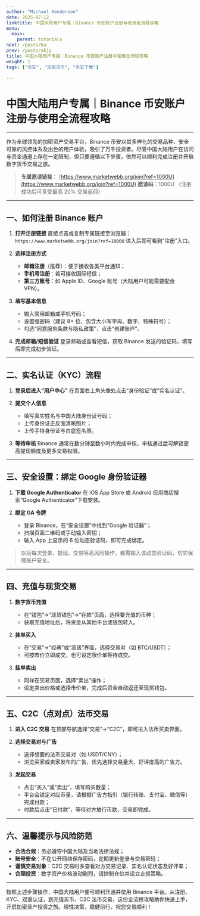 ```yaml
---
author: "Michael Henderson"
date: 2025-07-12
linktitle: 中国大陆用户专属｜Binance 币安账户注册与使用全流程攻略
menu:
  main:
    parent: tutorials
next: /posts/ba
prev: /posts/okjy
title: 中国大陆用户专属｜Binance 币安账户注册与使用全流程攻略
weight: 1
tags: ["币安", "加密货币", "币安下载"]

---
```

# 中国大陆用户专属｜Binance 币安账户注册与使用全流程攻略

---

作为全球领先的加密资产交易平台，Binance 币安以其多样化的交易品种、安全可靠的风控体系及出色的用户体验，吸引了万千投资者。尽管中国大陆用户在访问与资金通道上存在一定限制，但只要遵循以下步骤，依然可以顺利完成注册并开启数字货币交易之旅。

> **专属邀请链接**：
> [https://www.marketwebb.org/join?ref=1000U](https://www.marketwebb.org/join?ref=1000U)
> **邀请码**：1000U
> （注册成功后可享受最高 20% 交易返佣）

---

## 一、如何注册 Binance 账户

1. **打开注册链接**
   直接点击或复制专属链接至浏览器：
   `https://www.marketwebb.org/join?ref=1000U`
   进入后即可看到“注册”入口。

2. **选择注册方式**

   * **邮箱注册**（推荐）：便于接收各类平台通知；
   * **手机号注册**：若可接收国际短信；
   * **第三方账号**：如 Apple ID、Google 账号（大陆用户可能需要配合 VPN）。

3. **填写基本信息**

   * 输入常用邮箱或手机号码；
   * 设置强密码（建议 8+ 位，包含大小写字母、数字、特殊符号）；
   * 勾选“同意服务条款与隐私政策”，点击“创建账户”。

4. **完成邮箱/短信验证**
   登录邮箱或查看短信，获取 Binance 发送的验证码，填写后即完成初步验证。

---

## 二、实名认证（KYC）流程

1. **登录后进入“用户中心”**
   在页面右上角头像处点击“身份验证”或“实名认证”。

2. **提交个人信息**

   * 填写真实姓名与中国大陆身份证号码；
   * 上传身份证正反面清晰照片；
   * 上传手持身份证与白底签名照。

3. **等待审核**
   Binance 通常在数分钟至数小时内完成审核，审核通过后可解锁更高提现额度及更多交易权限。

---

## 三、安全设置：绑定 Google 身份验证器

1. **下载 Google Authenticator**
   在 iOS App Store 或 Android 应用商店搜索“Google Authenticator”下载安装。

2. **绑定 GA 令牌**

   * 登录 Binance，在“安全设置”中找到“Google 验证器”；
   * 扫描页面二维码或手动输入密钥；
   * 输入 App 上显示的 6 位动态验证码，即可完成绑定。

> 以后每次登录、提现、交易等高风险操作，都需输入该动态验证码，切实保障账户安全。

---

## 四、充值与现货交易

1. **数字货币充值**

   * 在“钱包”→“现货钱包”→“存款”页面，选择要充值的币种；
   * 获取充值地址后，将资金从其他平台或钱包转入。

2. **挂单买入**

   * 在“交易”→“经典”或“高级”界面，选择交易对（如 BTC/USDT）；
   * 可按市价立即成交，也可设定限价单等待成交。

3. **挂单卖出**

   * 同样在交易页面，选择“卖出”操作；
   * 设定卖出价格或选择市价单，完成后资金自动返还至现货钱包。

---

## 五、C2C（点对点）法币交易

1. **进入 C2C 交易**
   在顶部导航选择“交易”→“C2C”，即可进入法币买卖界面。

2. **选择交易对与广告**

   * 选择想要的法币交易对（如 USDT/CNY）；
   * 浏览买家或卖家发布的广告，优先选择交易量大、好评度高的广告方。

3. **发起交易**

   * 点击“买入”或“卖出”，填写购买数量；
   * 平台会锁定对应币量，请根据广告方指引（银行转账、支付宝、微信等）完成付款；
   * 付款后点击“已付款”，等待对方放行币款，交易即完成。

---

## 六、温馨提示与风险防范

* **合法合规**：务必遵守中国大陆及当地法律法规；
* **账号安全**：不在公开网络保存密码，定期更新登录与交易密码；
* **谨慎交易对象**：C2C 交易时多查看对方交易记录、实名认证状态及好评率；
* **合理投资**：数字资产价格波动剧烈，请控制仓位并设立止损策略。

---

按照上述步骤操作，中国大陆用户便可顺利开通并使用 Binance 平台。从注册、KYC、双重认证，到充值买币、C2C 法币交易，这份全流程攻略助你快速上手，开启加密资产投资之旅。理性决策，稳健前行，祝您交易顺利！
